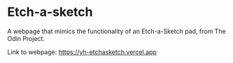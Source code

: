 # Etch-a-sketch

A webpage that mimics the functionality of an Etch-a-Sketch pad, from The Odin Project.

Link to webpage: https://yh-etchasketch.vercel.app
